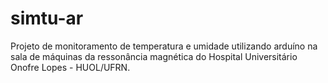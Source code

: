 # simtu-ar
Projeto de monitoramento de temperatura e umidade utilizando arduíno na sala de máquinas da ressonância magnética do Hospital Universitário Onofre Lopes - HUOL/UFRN.
